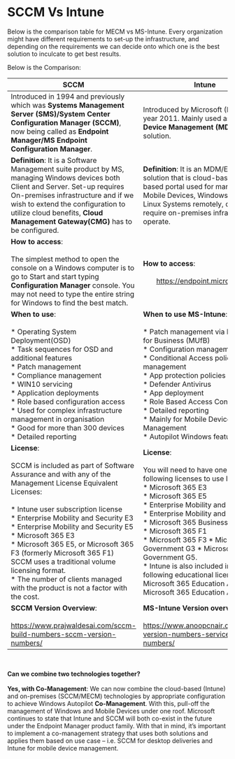# SCCM Vs Intune

Below is the comparison table for MECM vs MS-Intune. Every organization might have different requirements to set-up the infrastructure, and depending on the requirements we can decide onto which one is the best solution to inculcate to get best results.

Below is the Comparison:


|          SCCM            |               Intune               |
| -------------------------| ---------------------------------- |
| Introduced in 1994 and previously which was **Systems Management Server (SMS)/System Center Configuration Manager (SCCM)**, now being called as **Endpoint Manager/MS Endpoint Configuration Manager**. | Introduced by Microsoft (MS) in the year 2011. Mainly used as a **Mobile Device Management (MDM)** solution.
|**Definition**: It is a Software Management suite product by MS, managing Windows devices both Client and Server. Set-up requires On-premises infrastructure and if we wish to extend the configuration to utilize cloud benefits, **Cloud Management Gateway(CMG)** has to be configured. | **Definition**: It is an MDM/EMM solution that is cloud-based, web-based portal used for managing the Mobile Devices, Windows Systems, Linux Systems remotely, does not require on-premises infrastructure to operate.
|**How to access**:<br/><br/> The simplest method to open the console on a Windows computer is to go to Start and start typing **Configuration Manager** console. You may not need to type the entire string for Windows to find the best match. | **How to access**: <br/><br/> &nbsp;&nbsp;&nbsp;&nbsp;&nbsp;&nbsp; https://endpoint.microsoft.com
|**When to use**: <br/> <br/> * Operating System Deployment(OSD) <br/> * Task sequences for OSD and additional features<br/> * Patch management <br/> * Compliance management<br/> * WIN10 servicing<br/> * Application deployments<br/> * Role based configuration access<br/> * Used for complex infrastructure management in organisation<br/> * Good for more than 300 devices<br/> * Detailed reporting | **When to use MS-Intune**: <br/> <br/> * Patch management via MS Update for Business (MUfB) <br/>* Configuration management <br/> * Conditional Access policy management <br/> * App protection policies<br/> * Defender Antivirus<br/> * App deployment<br/> * Role Based Access Control<br/> * Detailed reporting<br/> * Mainly for Mobile Device Management<br/> * Autopilot Windows feature
|**License**:<br/><br/> SCCM is included as part of Software Assurance and with any of the Management License Equivalent Licenses: <br/> <br/> * Intune user subscription license <br/> * Enterprise Mobility and Security E3 <br/> * Enterprise Mobility and Security E5 <br/> * Microsoft 365 E3 <br/> * Microsoft 365 E5, or Microsoft 365 F3 (formerly Microsoft 365 F1) SCCM uses a traditional volume licensing format. <br/> * The number of clients managed with the product is not a factor with the cost. | **License**:<br/><br/> You will need to have one of the following licenses to use Intune: <br/>  * Microsoft 365 E3 <br/> * Microsoft 365 E5 <br/> * Enterprise Mobility and Security E3<br/> * Enterprise Mobility and Security E5 <br/> * Microsoft 365 Business Premium <br/>  * Microsoft 365 F1 <br/> * Microsoft 365 F3  * Microsoft 365 Government G3 * Microsoft 365 Government G5. <br/> * Intune is also included in the following educational licenses: Microsoft 365 Education A3 or Microsoft 365 Education A5.
|**SCCM Version Overview**: <br/> <br/> https://www.prajwaldesai.com/sccm-build-numbers-sccm-version-numbers/ | **MS-Intune Version overview**: <br/> <br/> https://www.anoopcnair.com/intune-version-numbers-service-release-numbers/
<br/>

**Can we combine two technologies together? <br/> <br/>
Yes, with Co-Management**: We can now combine the cloud-based (Intune) and on-premises (SCCM/MECM) technologies by appropriate configuration to achieve Windows Autopilot **Co-Management**. With this, pull-off the management of Windows and Mobile Devices under one roof. Microsoft continues to state that Intune and SCCM will both co-exist in the future under the Endpoint Manager product family. With that in mind, it’s important to implement a co-management strategy that uses both solutions and applies them based on use case – i.e. SCCM for desktop deliveries and Intune for mobile device management. 
